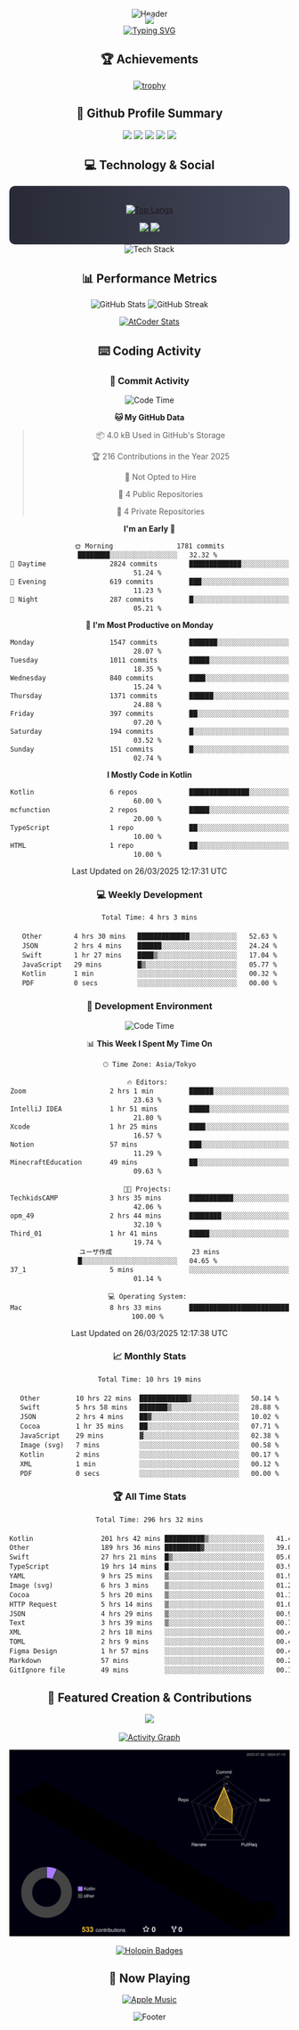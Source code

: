 <div align="center">
  
![Header](https://capsule-render.vercel.app/api?type=waving&color=gradient&customColorList=12&height=300&section=header&text=Welcome%20to%20Batapii's%20Universe&fontSize=50&animation=fadeIn&fontAlignY=40&desc=Android%20Developer%20|%20Kotlin%20LOVE%20)

<div style="margin-top: -20px;">
  <img src="https://readme-typing-svg.herokuapp.com/?lines=Crafting+Android+Experiences;Building+Tomorrow's+Apps+Today;Always+Learning,+Always+Growing&font=Fira%20Code&center=true&width=440&height=45&color=f75c7e&vCenter=true&size=22&pause=1000">
</div>

<a href="https://git.io/typing-svg">
  <img src="https://readme-typing-svg.demolab.com?font=Fira+Code&weight=600&size=28&duration=4000&pause=1000&center=true&vCenter=true&width=800&lines=Hey+there!+I'm+Batapii+%F0%9F%91%8B;Android+Developer+from+Japan+%F0%9F%87%AF%F0%9F%87%B5" alt="Typing SVG" />
</a>

## 🏆 Achievements

[![trophy](https://github-profile-trophy.vercel.app/?username=batapii&theme=onestar&no-frame=true&no-bg=true&column=8&rank=SECRET,SSS,SS,S,AAA,AA,A,B,C,?&margin-w=10&margin-h=10)](https://github.com/ryo-ma/github-profile-trophy)

## 🎯 Github Profile Summary

<div align="center">
  <img src="http://github-profile-summary-cards.vercel.app/api/cards/profile-details?username=batapii&theme=radical" />
  <img src="http://github-profile-summary-cards.vercel.app/api/cards/repos-per-language?username=batapii&theme=radical" />
  <img src="http://github-profile-summary-cards.vercel.app/api/cards/most-commit-language?username=batapii&theme=radical" />
  <img src="http://github-profile-summary-cards.vercel.app/api/cards/stats?username=batapii&theme=radical" />
  <img src="http://github-profile-summary-cards.vercel.app/api/cards/productive-time?username=batapii&theme=radical" />
</div>

## 💻 Technology & Social

<div align="center" style="background: linear-gradient(to right, #282A36, #44475A); padding: 20px; border-radius: 10px;">

[![Top Langs](https://github-readme-stats.vercel.app/api/top-langs/?username=batapii
)](https://github.com/anuraghazra/github-readme-stats)

<div style="margin-top: 15px">
<a href="https://github.com/batapii"><img src="https://img.shields.io/github/followers/batapii?style=for-the-badge&logo=github&label=Follow&color=ff6e96&labelColor=282A36"/></a>
<a href="https://twitter.com/batapii3939"><img src="https://img.shields.io/twitter/follow/batapii?style=for-the-badge&logo=twitter&color=1DA1F2&labelColor=282A36&label= Twitter"/></a>
</div>

</div>

<div align="center">
<img src="https://github-readme-tech-stack.vercel.app/api/cards?title=Tech+Stack&align=center&titleAlign=center&fontSize=20&lineHeight=10&lineCount=4&theme=github_dark&width=800&bg=%230D1117&badge=%23161B22&border=%2321262D&titleColor=%2358A6FF&line1=kotlin%2Ckotlin%2C0095D5%3Bandroid%2Candroid%2C00ff00%3Bjetpackcompose%2Cjetpack%2C4285F4%3B&line2=swift%2Cswift%2CFA7343%3Bfirebase%2Cfirebase%2CFFCA28%3Bgithub%2Cgithub%2C181717%3B&line3=typescript%2Ctypescript%2C3178C6%3Bgraphql%2Cgraphql%2CE10098%3Bsupabase%2Csupabase%2C3FCF8E%3B&line4=gradle%2Cgradle%2C02303A%3Bgitkraken%2Cgitkraken%2C179287%3Bpostman%2Cpostman%2CFF6C37%3B" alt="Tech Stack" />
</div>



## 📊 Performance Metrics

<div align="center">

![GitHub Stats](https://github-readme-stats.vercel.app/api?username=batapii&show_icons=true&theme=radical&hide_border=true&bg_color=0D1117)
![GitHub Streak](https://github-readme-streak-stats.herokuapp.com/?user=batapii&theme=radical&hide_border=true&background=0D1117)

[![AtCoder Stats](https://atcoder-readme-stats.vercel.app/stats/batapii3939?theme=dark&show_history=5&width=495)](https://github.com/iwbc-mzk/atcoder-readme-stats)

</div>

## ⌨️ Coding Activity

### 🌟 Commit Activity
<!--START_SECTION:commit-stats-->
![Code Time](http://img.shields.io/badge/Code%20Time-486%20hrs%208%20mins-blue)

**🐱 My GitHub Data** 

> 📦 4.0 kB Used in GitHub's Storage 
 > 
> 🏆 216 Contributions in the Year 2025
 > 
> 🚫 Not Opted to Hire
 > 
> 📜 4 Public Repositories 
 > 
> 🔑 4 Private Repositories 
 > 
**I'm an Early 🐤** 

```text
🌞 Morning                1781 commits        ████████░░░░░░░░░░░░░░░░░   32.32 % 
🌆 Daytime                2824 commits        █████████████░░░░░░░░░░░░   51.24 % 
🌃 Evening                619 commits         ███░░░░░░░░░░░░░░░░░░░░░░   11.23 % 
🌙 Night                  287 commits         █░░░░░░░░░░░░░░░░░░░░░░░░   05.21 % 
```
📅 **I'm Most Productive on Monday** 

```text
Monday                   1547 commits        ███████░░░░░░░░░░░░░░░░░░   28.07 % 
Tuesday                  1011 commits        █████░░░░░░░░░░░░░░░░░░░░   18.35 % 
Wednesday                840 commits         ████░░░░░░░░░░░░░░░░░░░░░   15.24 % 
Thursday                 1371 commits        ██████░░░░░░░░░░░░░░░░░░░   24.88 % 
Friday                   397 commits         ██░░░░░░░░░░░░░░░░░░░░░░░   07.20 % 
Saturday                 194 commits         █░░░░░░░░░░░░░░░░░░░░░░░░   03.52 % 
Sunday                   151 commits         █░░░░░░░░░░░░░░░░░░░░░░░░   02.74 % 
```


**I Mostly Code in Kotlin** 

```text
Kotlin                   6 repos             ███████████████░░░░░░░░░░   60.00 % 
mcfunction               2 repos             █████░░░░░░░░░░░░░░░░░░░░   20.00 % 
TypeScript               1 repo              ██░░░░░░░░░░░░░░░░░░░░░░░   10.00 % 
HTML                     1 repo              ██░░░░░░░░░░░░░░░░░░░░░░░   10.00 % 
```




 Last Updated on 26/03/2025 12:17:31 UTC
<!--END_SECTION:commit-stats-->

### 💻 Weekly Development
<!--START_SECTION:wakatime-->

```txt
Total Time: 4 hrs 3 mins

Other        4 hrs 30 mins   █████████████░░░░░░░░░░░░   52.63 %
JSON         2 hrs 4 mins    ██████░░░░░░░░░░░░░░░░░░░   24.24 %
Swift        1 hr 27 mins    ████▒░░░░░░░░░░░░░░░░░░░░   17.04 %
JavaScript   29 mins         █▒░░░░░░░░░░░░░░░░░░░░░░░   05.77 %
Kotlin       1 min           ░░░░░░░░░░░░░░░░░░░░░░░░░   00.32 %
PDF          0 secs          ░░░░░░░░░░░░░░░░░░░░░░░░░   00.00 %
```

<!--END_SECTION:wakatime-->

### 🔨 Development Environment
<!--START_SECTION:dev-stats-->
![Code Time](http://img.shields.io/badge/Code%20Time-486%20hrs%208%20mins-blue)

📊 **This Week I Spent My Time On** 

```text
🕑︎ Time Zone: Asia/Tokyo

🔥 Editors: 
Zoom                     2 hrs 1 min         ██████░░░░░░░░░░░░░░░░░░░   23.63 % 
IntelliJ IDEA            1 hr 51 mins        █████░░░░░░░░░░░░░░░░░░░░   21.80 % 
Xcode                    1 hr 25 mins        ████░░░░░░░░░░░░░░░░░░░░░   16.57 % 
Notion                   57 mins             ███░░░░░░░░░░░░░░░░░░░░░░   11.29 % 
MinecraftEducation       49 mins             ██░░░░░░░░░░░░░░░░░░░░░░░   09.63 % 

🐱‍💻 Projects: 
TechkidsCAMP             3 hrs 35 mins       ███████████░░░░░░░░░░░░░░   42.06 % 
opm_49                   2 hrs 44 mins       ████████░░░░░░░░░░░░░░░░░   32.10 % 
Third_01                 1 hr 41 mins        █████░░░░░░░░░░░░░░░░░░░░   19.74 % 
ユーザ作成                    23 mins             █░░░░░░░░░░░░░░░░░░░░░░░░   04.65 % 
37_1                     5 mins              ░░░░░░░░░░░░░░░░░░░░░░░░░   01.14 % 

💻 Operating System: 
Mac                      8 hrs 33 mins       █████████████████████████   100.00 % 
```


 Last Updated on 26/03/2025 12:17:38 UTC
<!--END_SECTION:dev-stats-->

### 📈 Monthly Stats
<!--START_SECTION:wakamonth-->

```txt
Total Time: 10 hrs 19 mins

Other         10 hrs 22 mins  ████████████▓░░░░░░░░░░░░   50.14 %
Swift         5 hrs 58 mins   ███████▒░░░░░░░░░░░░░░░░░   28.88 %
JSON          2 hrs 4 mins    ██▓░░░░░░░░░░░░░░░░░░░░░░   10.02 %
Cocoa         1 hr 35 mins    ██░░░░░░░░░░░░░░░░░░░░░░░   07.71 %
JavaScript    29 mins         ▓░░░░░░░░░░░░░░░░░░░░░░░░   02.38 %
Image (svg)   7 mins          ░░░░░░░░░░░░░░░░░░░░░░░░░   00.58 %
Kotlin        2 mins          ░░░░░░░░░░░░░░░░░░░░░░░░░   00.17 %
XML           1 min           ░░░░░░░░░░░░░░░░░░░░░░░░░   00.12 %
PDF           0 secs          ░░░░░░░░░░░░░░░░░░░░░░░░░   00.00 %
```

<!--END_SECTION:wakamonth-->

### 🏆 All Time Stats
<!--START_SECTION:wakaalltime-->

```txt
Total Time: 296 hrs 32 mins

Kotlin                 201 hrs 42 mins ██████████▒░░░░░░░░░░░░░░   41.49 %
Other                  189 hrs 36 mins █████████▓░░░░░░░░░░░░░░░   39.00 %
Swift                  27 hrs 21 mins  █▒░░░░░░░░░░░░░░░░░░░░░░░   05.63 %
TypeScript             19 hrs 14 mins  █░░░░░░░░░░░░░░░░░░░░░░░░   03.96 %
YAML                   9 hrs 25 mins   ▒░░░░░░░░░░░░░░░░░░░░░░░░   01.94 %
Image (svg)            6 hrs 3 mins    ▒░░░░░░░░░░░░░░░░░░░░░░░░   01.25 %
Cocoa                  5 hrs 20 mins   ▒░░░░░░░░░░░░░░░░░░░░░░░░   01.10 %
HTTP Request           5 hrs 14 mins   ▒░░░░░░░░░░░░░░░░░░░░░░░░   01.08 %
JSON                   4 hrs 29 mins   ▒░░░░░░░░░░░░░░░░░░░░░░░░   00.93 %
Text                   3 hrs 39 mins   ▒░░░░░░░░░░░░░░░░░░░░░░░░   00.75 %
XML                    2 hrs 18 mins   ░░░░░░░░░░░░░░░░░░░░░░░░░   00.48 %
TOML                   2 hrs 9 mins    ░░░░░░░░░░░░░░░░░░░░░░░░░   00.44 %
Figma Design           1 hr 57 mins    ░░░░░░░░░░░░░░░░░░░░░░░░░   00.40 %
Markdown               57 mins         ░░░░░░░░░░░░░░░░░░░░░░░░░   00.20 %
GitIgnore file         49 mins         ░░░░░░░░░░░░░░░░░░░░░░░░░   00.17 %
```

<!--END_SECTION:wakaalltime-->


## 🌟 Featured Creation & Contributions

<div align="center">
  <a href="https://github.com/batapii/ToDoSNS">
    <img src="https://github-readme-stats.vercel.app/api/pin/?username=batapii&repo=ToDoSNS&theme=radical&hide_border=true&bg_color=0D1117" />
  </a>

[![Activity Graph](https://github-readme-activity-graph.vercel.app/graph?username=batapii&custom_title=Contribution%20Graph&hide_border=true&theme=radical&bg_color=0D1117)](https://github.com/ashutosh00710/github-readme-activity-graph)

![3D Contrib](./profile-3d-contrib/profile-night-rainbow.svg)

[![Holopin Badges](https://holopin.me/batapii)](https://holopin.io/@batapii)

</div>

## 🎵 Now Playing

<div align="center">
  
[![Apple Music](https://music-profile.rayriffy.com/theme/dark.svg?uid=001005.6598667d2ffd4a10a4f429edd0ba24c4.1156)](https://github.com/rayriffy/apple-music-github-profile)

</div>

![Footer](https://capsule-render.vercel.app/api?type=waving&color=gradient&customColorList=12&height=100&section=footer)

</div>
